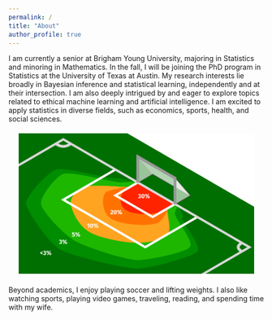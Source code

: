 ```yaml
---
permalink: /
title: "About"
author_profile: true
---
```


I am currently a senior at Brigham Young University, majoring in Statistics and minoring in Mathematics. In the fall, I will be joining the PhD program in Statistics at the University of Texas at Austin. My research interests lie broadly in Bayesian inference and statistical learning, independently and at their intersection. I am also deeply intrigued by and eager to explore topics related to ethical machine learning and artificial intelligence. I am excited to apply statistics in diverse fields, such as economics, sports, health, and social sciences. 

<div style="text-align:center; margin: 20px;">
  <img src="/images/expected_goals.png" alt="expected goals" style="width: 600px;"/>
</div>

Beyond academics, I enjoy playing soccer and lifting weights. I also like watching sports, playing video games, traveling, reading, and spending time with my wife.

